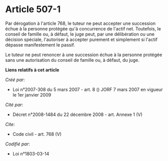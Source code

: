 # Article 507-1

Par dérogation à l'article 768, le tuteur ne peut accepter une succession échue à la personne protégée qu'à concurrence de
l'actif net. Toutefois, le conseil de famille ou, à défaut, le juge peut, par une délibération ou une décision spéciale,
l'autoriser à accepter purement et simplement si l'actif dépasse manifestement le passif. 

Le tuteur ne peut renoncer à une succession échue à la personne protégée sans une autorisation du conseil de famille ou, à
défaut, du juge.

**Liens relatifs à cet article**

_Créé par_:

  - Loi n°2007-308 du 5 mars 2007 - art. 8 () JORF 7 mars 2007 en vigueur le 1er janvier 2009

_Cité par_:

  - Décret n°2008-1484 du 22 décembre 2008 - art. Annexe 1 (V)

_Cite_:

  - Code civil - art. 768 (V)

_Codifié par_:

  - Loi n°1803-03-14
